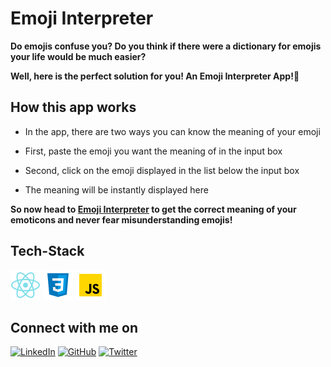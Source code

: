 # Emoji Interpreter

**Do emojis confuse you? Do you think if there were a dictionary for emojis your life would be much easier?**

**Well, here is the perfect solution for you! An Emoji Interpreter App!🥳**

## How this app works

* In the app, there are two ways you can know the meaning of your emoji

* First, paste the emoji you want the meaning of in the input box

* Second, click on the emoji displayed in the list below the input box

* The meaning will be instantly displayed here 

**So now head to [Emoji Interpreter]() to get the correct meaning of your emoticons and never fear misunderstanding emojis!**

## Tech-Stack
![React logo](./public/logo/react.png) ![CSS logo](./public/logo/css3.png) ![JavaScript logo](./public/logo/javascript.png)
<br>

## Connect with me on

[![LinkedIn](	https://img.shields.io/badge/LINKEDIN-10?logo=linkedin&color=blue)](https://www.linkedin.com/in/shraddha-1402/)
[![GitHub](	https://img.shields.io/badge/GITHUB-10?logo=github&color=black)](https://github.com/shraddha-1402)
[![Twitter](	https://img.shields.io/badge/TWITTER-10?logo=twitter&logoColor=white&color=blue)](https://twitter.com/ShraddhaGupta08)
 